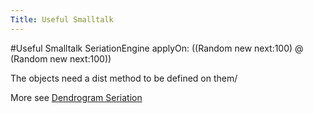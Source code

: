 ```yaml
---
Title: Useful Smalltalk
---
```

#Useful Smalltalk
SeriationEngine applyOn: ((Random new next:100) @ (Random new next:100))

The objects need a dist method to be defined on them/

More see [Dendrogram Seriation](%base_url%/wiki/alumni/adriankuhn/dendrogramseriation)
